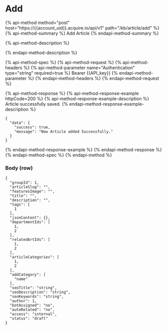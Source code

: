 # Add

{% api-method method="post" host="https://{{account\_uid}}.acquire.io/api/v1" path="/kb/article/add" %}
{% api-method-summary %}
Add Article
{% endapi-method-summary %}

{% api-method-description %}

{% endapi-method-description %}

{% api-method-spec %}
{% api-method-request %}
{% api-method-headers %}
{% api-method-parameter name="Authentication" type="string" required=true %}
Bearer {{API\_key}}
{% endapi-method-parameter %}
{% endapi-method-headers %}
{% endapi-method-request %}

{% api-method-response %}
{% api-method-response-example httpCode=200 %}
{% api-method-response-example-description %}
Article successfully saved.
{% endapi-method-response-example-description %}

```
{
  "data": {
    "success": true,
    "message": "New Article added Successfully."
  }
}
```
{% endapi-method-response-example %}
{% endapi-method-response %}
{% endapi-method-spec %}
{% endapi-method %}

### Body \(row\)

```text
{
  "groupId": 1,
  "articleSlug": "",
  "featuresImage": "",
  "title": "",
  "description": "",
  "tags": [
    1
  ],
  "jsonContent": {},
  "departmentIds": [
    1,
    2
  ],
  "relatedArtIds": [
    1,
    2
  ],
  "articleCategories": [
    1,
    2
  ],
  "addCategory": [
    "name"
  ],
  "seoTitle": "string",
  "seoDescription": "string",
  "seoKeywords": "string",
  "author": 1,
  "botAssigned": "no",
  "autoRelated": "no",
  "access": "internal",
  "status": "draft"
}
```

